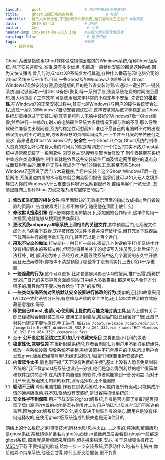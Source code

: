 ```yaml
---
layout:     post                    # 使用的布局(不需要改)
title:      ghost(盗版)系统的危害               # 标题
subtitle:   信的人自然会信,不信的说什么都没用,他们喜欢自己去尝试 #副标题
date:       2019-05-13              # 时间
author:     Zen                      # 作者
header-img: img/post-bg-2015.jpg    #这篇文章标题背景图片
catalog: False                       # 是否归档
tags:                               #标签
    - 操作系统
---
```


Ghost 系统是指使用Ghost软件做成镜像压缩包的Windows系统,俗称Ghost版系统.
除了安装速度快,省事,没有多少优点.
电脑店一般给你安装的都是这种系统,因为又快又赚钱.曾几何时,Ghost XP系统曾大行其道,各种什么番茄花园\电脑公司的Ghost系统充斥于市面.目前,一些Ghost版的Windows7也随处可见,Ghost Windows7虽然安装方便,用克隆版的目的是节省安装时间.它通过一键分区\一键装系统\自动装驱动\一键Ghost备份(恢复)等一系列手段,使装系统花费的时间缩至最短,极大地提高了工作效率.可是使用起来却非常的不稳定与不安全.
先说它的**稳定性**.在Windows7的正常安装过程中,其实也是Windows7与用户的硬件系统契合过程,通过一系列的Windows7自动安装调试过程,这样安装的系统才够稳定.而Ghost系统却直接跳过了安装过程(其实是将别人电脑中装好的Windows7做个Ghost镜像,然后进行一些修改),别人的电脑硬件系统大多数情况下都与你的不同,那么导致软硬件兼容性出现问题,系统的稳定性可想而知.
谁也不愿自己的电脑时不时的出现错误提示,时不时的蓝屏,导致未保存的资料瞬间消失,一上午甚至几天的辛苦便付之流水.
再来说说Ghost Windows7的 **安全性**.十个Ghost 八个坑.Ghost系统的制作人员真的这么好心花费大量的时间为的就是帮网友们一个忙么?其实不然,Ghost系统中通常都安装了一系列软件,浏览器主页\搜索引擎也给修改了.制作者甚至在系统中集成各类流氓插件,制作者就是依靠这些安装软件厂商及绑定网页提供的返点分成而获得利益的,而用户无意中就成为了他们的赚钱工具.甚至有些Ghost Windows7还预设了后门与木马程序,当用户安装上这个Ghost Windows7后一连接网络,系统里边内置的木马程序就会向黑客们报告,黑客们就可以如入无人之境那样进入你的Windows7,什么重要资料呀\什么网银密码呀,都给黑客们一览无遗.
友情提醒网上各种Ghost万能克隆系统可能存在的后门:
1. **修改IE浏览器的相关文件**,将里面默认的无效提示页面的指向改成指向后门者设置的页面(广告或放毒或什么都不做都行,随便他在页面上放什么);
2. **修改默认搜索引擎**,在不影响你使用的情况下,添加他的合作标识,这样你每用一次搜索,他就能够从搜索提供商获利.
3. **更改系统actxprxy.dll等系统上网相关的关键文件**,其中预留后门,让系统文件成为木马病毒下载器.这样被修改的文件本身并没有破坏性,但其充当下载器后,下载回来并行的程序就五花八门,甚至可以是上百个后门.
4. **采取不安全的做法**,打安全补丁时只打一部分,预留几个关键的不打(即系统中并没有相应版本的系统文件),但同时将相关补丁的标识写入注册表,让此后任何方法打补丁时,都识别为补丁已经打过,从而导致系统中这几个漏洞的永久性开放.而且无法再修补(你根本不清楚预留了哪些补丁没有真实打上去),除非干净重装.
5. **一些隐藏的行为**(这个可以更多,比如预装暴风影音\QQ的搜索,推广迅雷\搜狗拼音\推广自己的劣质导航页面或网站(其中绝大多数带毒),都是可以与合作方分银子的.而且你可不要以为会给你"干净"的东西).
6. **一些类似东海系统对系统默认安全设置进行修改的行为**.类似的还比如故意采用FAT32格式的系统分区等,有意降低系统的安全性能;还比如以文件流的方式隐藏恶意程序,等等.
7. **即使自己Ghost,也请小心使用网上提供的万能克隆封装工具**,因为上述有关手脚已经被融合到封装工具中,使用工具封装后,某些后门就已经留好了!因此自己封装也建议不要怕麻烦,手工进行.
如`dism /capture-image /capturedir:D:\ /imagefile:E:\HCT_Windows10_RS2_Pro_X64_332.wim /name:"HCT Windows 10 RS2 Pro X64 332" /compress:fast`
8. 至于 **公开设定甚至锁定主页\加几个收藏夹条目** 之类更是小儿科的做法.
9. **稳定性低,兼容性差** 在重新封装系统时,作者会删除认为用户用不到的系统组件,修改一些系统设置,导致系统不完整,系统设置并不符合用户的电脑.所以用户会发现ghost版系统经常蓝屏\无缘无故死机,隔段时间就要重新安装系统.
10. **内置软件太多** 删也删不掉."天下没有免费的午餐",基本上没有人愿意免费封装系统的."我下载ghost版系统也没花一分钱,他们是怎么得到利益的呢?"很简单,和软件提供商合作,在系统中内置他们的软件,作者就能拿到一部分利益.而对于用户来说,被迫使用内置的软件,没有选择权,还不能删除.
11. **驱动不正确** 降低电脑性能,作者在封装系统时,不可能内置所有驱动,只能集成所谓的通用版驱动.殊不知,驱动没有安装好,是很容易拖慢系统的.
12. **安全性得不到保障** 用户下载安装的ghost版系统,作者是否内置了病毒?是否预留了后门漏洞?内置的软件是否有偷看并上传用户隐私?以及其他我们不知道的东西.因为ghost版系统安不安全,完全取决于封装作者的良心.而用户是没有任何选择权的,在使用ghost版系统造成的损失也是无法估计的.

网络上的什么系统之家\深度技术\雨林木风\风林火山......之类的.纯净版,精简版均是ghost系统.系统镜像扩展名为gho的,或者iso镜像解压后会看到.gho的一般都是ghost系统.
原版就是折腾起来麻烦些,但是换来稳定,安心.
关于原版镜像推荐去[MSDN](https://msdn.itellyou.cn/)下载
不要指望电脑城,给你一步一步安装系统,弄驱动什么的,有些电脑白,你给他弄个纯净系统,他还会觉得,你什么都没给他装,很不负责
